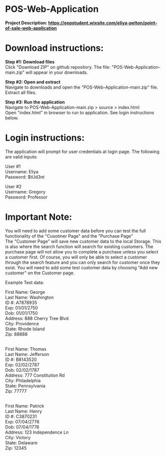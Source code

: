 # POS-Web-Application

**Project Description: https://eepstudent.wixsite.com/eliya-pelton/point-of-sale-web-application**


# Download instructions:
**Step #1: Download files**<br />
Click "Download ZIP" on github repository. The file: "POS-Web-Application-main.zip" will appear in your downloads.

**Step #2: Open and extract**<br />
Navigate to downloads and open the "POS-Web-Application-main.zip" file. Extract all files.

**Step #3: Run the application**<br />
Navigate to POS-Web-Application-main.zip > source > index.html<br />
Open "index.html" in browser to run to application. See login instructions below.


# Login instructions:
The application will prompt for user credentials at login page. The following are valid inputs:

User #1<br />
Username: Eliya<br />
Password: $tUd3nt

User #2<br />
Username: Gregory<br />
Password: Professor

# Important Note:
You will need to add some customer data before you can test the full functionality of the "Cusotmer Page" and the "Purchase Page"<br />
The "Customer Page" will save new customer data to the local Storage. This is also where the search function will search for existing customers. The purchase page will not allow you to complete a purchase unless you select a customer first. Of course, you will only be able to select a customer through the search feature and you can only search for customer once they exist. You will need to add some test customer data by choosing "Add new customer" on the Customer page.<br />

Example Test data:

First Name: George<br />
Last Name: Washington<br />
ID #: A7878935<br />
Exp: 01/01/2750<br />
Dob: 01/01/1750<br />
Address: 888 Cherry Tree Blvd<br />
City: Providence<br />
State: Rhode Island<br />
Zip: 88888<br /><br />

First Name: Thomas<br />
Last Name: Jefferson<br />
ID #: B8143520<br />
Exp: 02/02/2787<br />
Dob: 02/02/1787<br />
Address: 777 Constitution Rd<br />
City: Philadelphia<br />
State: Pennsylvania<br />
Zip: 77777<br /><br />

First Name: Patrick<br />
Last Name: Henry<br />
ID #: C3870231<br />
Exp: 07/04/2776<br />
Dob: 07/04/1776<br />
Address: 123 Independence Ln<br />
City: Victory<br />
State: Delaware<br />
Zip: 12345
